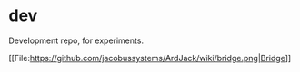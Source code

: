 # dev
Development repo, for experiments.

[[File:https://github.com/jacobussystems/ArdJack/wiki/bridge.png|Bridge]]

